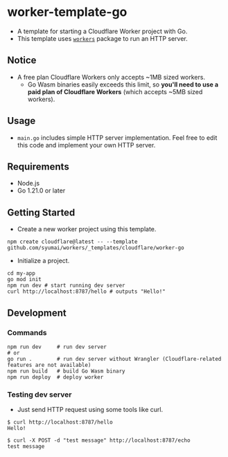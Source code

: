 # worker-template-go

- A template for starting a Cloudflare Worker project with Go.
- This template uses [`workers`](https://github.com/syumai/workers) package to run an HTTP server.

## Notice

- A free plan Cloudflare Workers only accepts ~1MB sized workers.
  - Go Wasm binaries easily exceeds this limit, so **you'll need to use a paid plan of Cloudflare Workers** (which accepts ~5MB sized workers).

## Usage

- `main.go` includes simple HTTP server implementation. Feel free to edit this code and implement your own HTTP server.

## Requirements

- Node.js
- Go 1.21.0 or later

## Getting Started

* Create a new worker project using this template.

```console
npm create cloudflare@latest -- --template github.com/syumai/workers/_templates/cloudflare/worker-go
```

* Initialize a project.

```console
cd my-app
go mod init
npm run dev # start running dev server
curl http://localhost:8787/hello # outputs "Hello!"
```

## Development

### Commands

```
npm run dev     # run dev server
# or
go run .        # run dev server without Wrangler (Cloudflare-related features are not available)
npm run build   # build Go Wasm binary
npm run deploy  # deploy worker
```

### Testing dev server

- Just send HTTP request using some tools like curl.

```
$ curl http://localhost:8787/hello
Hello!
```

```
$ curl -X POST -d "test message" http://localhost:8787/echo
test message
```
